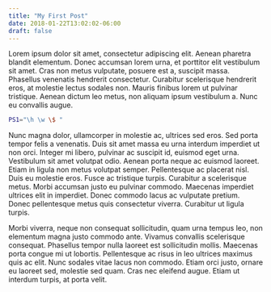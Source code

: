 ```yaml
---
title: "My First Post"
date: 2018-01-22T13:02:02-06:00
draft: false
---
```


Lorem ipsum dolor sit amet, consectetur adipiscing elit. Aenean pharetra blandit elementum. Donec accumsan lorem urna, et porttitor elit vestibulum sit amet. Cras non metus vulputate, posuere est a, suscipit massa. Phasellus venenatis hendrerit consectetur. Curabitur scelerisque hendrerit eros, at molestie lectus sodales non. Mauris finibus lorem ut pulvinar tristique. Aenean dictum leo metus, non aliquam ipsum vestibulum a. Nunc eu convallis augue.

```bash
PS1="\h \w \$ "
```

Nunc magna dolor, ullamcorper in molestie ac, ultrices sed eros. Sed porta tempor felis a venenatis. Duis sit amet massa eu urna interdum imperdiet ut non orci. Integer mi libero, pulvinar ac suscipit id, euismod eget urna. Vestibulum sit amet volutpat odio. Aenean porta neque ac euismod laoreet. Etiam in ligula non metus volutpat semper. Pellentesque ac placerat nisl. Duis eu molestie eros. Fusce ac tristique turpis. Curabitur a scelerisque metus. Morbi accumsan justo eu pulvinar commodo. Maecenas imperdiet ultrices elit in imperdiet. Donec commodo lacus ac vulputate pretium. Donec pellentesque metus quis consectetur viverra. Curabitur ut ligula turpis.

Morbi viverra, neque non consequat sollicitudin, quam urna tempus leo, non elementum magna justo commodo ante. Vivamus convallis scelerisque consequat. Phasellus tempor nulla laoreet est sollicitudin mollis. Maecenas porta congue mi ut lobortis. Pellentesque ac risus in leo ultrices maximus quis ac elit. Nunc sodales vitae lacus non commodo. Etiam orci justo, ornare eu laoreet sed, molestie sed quam. Cras nec eleifend augue. Etiam ut interdum turpis, at porta velit.
